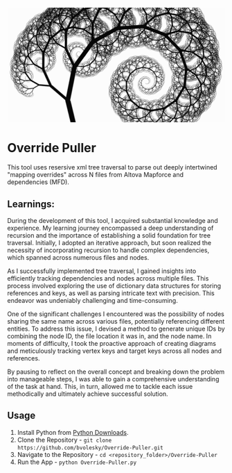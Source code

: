 ![Tree Image](tree.png)
# Override Puller
This tool uses resersive xml tree traversal to parse out deeply intertwined "mapping overrides" across N files from Altova Mapforce and dependencies (MFD).

## Learnings:
During the development of this tool, I acquired substantial knowledge and experience. My learning journey encompassed a deep understanding of recursion and the importance of establishing a solid foundation for tree traversal. Initially, I adopted an iterative approach, but soon realized the necessity of incorporating recursion to handle complex dependencies, which spanned across numerous files and nodes.

As I successfully implemented tree traversal, I gained insights into efficiently tracking dependencies and nodes across multiple files. This process involved exploring the use of dictionary data structures for storing references and keys, as well as parsing intricate text with precision. This endeavor was undeniably challenging and time-consuming.

One of the significant challenges I encountered was the possibility of nodes sharing the same name across various files, potentially referencing different entities. To address this issue, I devised a method to generate unique IDs by combining the node ID, the file location it was in, and the node name. In moments of difficulty, I took the proactive approach of creating diagrams and meticulously tracking vertex keys and target keys across all nodes and references.

By pausing to reflect on the overall concept and breaking down the problem into manageable steps, I was able to gain a comprehensive understanding of the task at hand. This, in turn, allowed me to tackle each issue methodically and ultimately achieve successful solution.

## Usage
1. Install Python from [Python Downloads](https://www.python.org/downloads/).
2. Clone the Repository - ```git clone https://github.com/bvolesky/Override-Puller.git```
3. Navigate to the Repository - ```cd <repository_folder>/Override-Puller```
5. Run the App - ```python Override-Puller.py```

